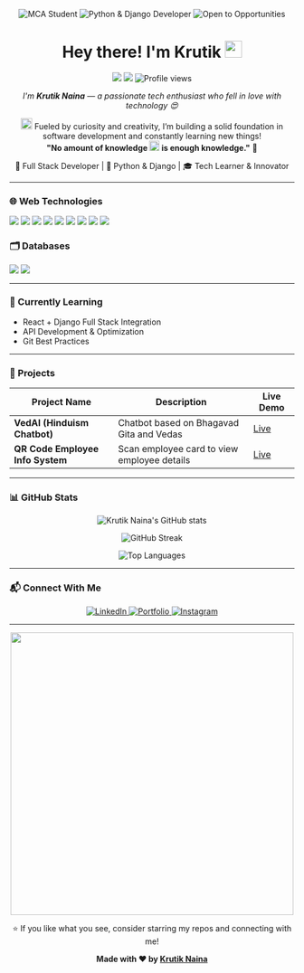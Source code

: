 <p align="center">
  <img src="https://img.shields.io/badge/MCA--Student-Learning%20Every%20Day-blueviolet?style=for-the-badge&logo=graduation-cap&logoColor=white" alt="MCA Student" />
<img src="https://img.shields.io/badge/Python%20%26%20Django-Web%20Developer-success?style=for-the-badge&logo=python&logoColor=white" alt="Python & Django Developer" />
<img src="https://img.shields.io/badge/Open%20to-Opportunities-orange?style=for-the-badge&logo=handshake&logoColor=white" alt="Open to Opportunities" />

</p>

<h1 align="center">Hey there! I'm Krutik <img src="https://raw.githubusercontent.com/MartinHeinz/MartinHeinz/master/wave.gif" width="30px"></h1>

<p align="center">
  <a href="[https://www.linkedin.com/in/YOUR-LINKEDIN-URL](https://www.linkedin.com/in/krutik-naina/)"><img src="https://img.shields.io/badge/LinkedIn-0077B5?style=flat&logo=linkedin&logoColor=white"></a>
  <a href="https://krutiknaina.com"><img src="https://img.shields.io/badge/Portfolio-FF5722?style=flat&logo=google-chrome&logoColor=white"></a>
  <img src="https://komarev.com/ghpvc/?username=krutiknaina&style=flat&color=brightgreen" alt="Profile views">
</p>

<p align="center"><em>I'm <strong>Krutik Naina</strong> — a passionate tech enthusiast who fell in love with technology 😍</em></p>

<p align="center">
  <img src="https://github.com/iamdivyeshh/iamdivyeshh/blob/master/Assets/PC.gif" height="20px"/>
  Fueled by curiosity and creativity, I’m building a solid foundation in software development and constantly learning new things!<br/>
  <strong>"No amount of knowledge <img src="https://github.com/Iamdivyeshh/Iamdivyeshh/blob/master/Assets/Rocket.gif" height="18px"> is enough knowledge."</strong> 🧠
</p>

<p align="center">
🚀 Full Stack Developer | 🧠 Python & Django | 🎓 Tech Learner & Innovator
</p>

---



### 🌐 Web Technologies

<p>
  <img src="https://img.shields.io/badge/HTML5-E34F26?style=for-the-badge&logo=html5&logoColor=white">
  <img src="https://img.shields.io/badge/CSS3-1572B6?style=for-the-badge&logo=css3&logoColor=white">
  <img src="https://img.shields.io/badge/JavaScript-F7DF1E?style=for-the-badge&logo=javascript&logoColor=black">
  <img src="https://img.shields.io/badge/JQuery-0769AD?style=for-the-badge&logo=jquery&logoColor=white">
  <img src="https://img.shields.io/badge/Bootstrap-7952B3?style=for-the-badge&logo=bootstrap&logoColor=white">
  <img src="https://img.shields.io/badge/React-20232A?style=for-the-badge&logo=react&logoColor=61DAFB">
  <img src="https://img.shields.io/badge/Node.js-339933?style=for-the-badge&logo=nodedotjs&logoColor=white">
  <img src="https://img.shields.io/badge/Django-092E20?style=for-the-badge&logo=django&logoColor=white">
  <img src="https://img.shields.io/badge/Python-3776AB?style=for-the-badge&logo=python&logoColor=white">
</p>



### 🗂️ Databases

<p>
  <img src="https://img.shields.io/badge/SQLite-003B57?style=for-the-badge&logo=sqlite&logoColor=white">
  <img src="https://img.shields.io/badge/MySQL-4479A1?style=for-the-badge&logo=mysql&logoColor=white">
</p>

---

### 🌱 Currently Learning

- React + Django Full Stack Integration  
- API Development & Optimization  
- Git Best Practices  

---

### 📂 Projects

| Project Name | Description | Live Demo |
|--------------|-------------|-----------|
| **VedAI (Hinduism Chatbot)** | Chatbot based on Bhagavad Gita and Vedas | [Live](https://vedai.krutiknaina.com/) |
| **QR Code Employee Info System** | Scan employee card to view employee details | [Live](https://employee-profilescan.krutiknaina.com/) |

---

### 📊 GitHub Stats

<p align="center">
  <img src="https://github-readme-stats.vercel.app/api?username=KrutikNaina&show_icons=true&theme=tokyonight" alt="Krutik Naina's GitHub stats" />
</p>

<p align="center">
  <img src="https://github-readme-streak-stats.herokuapp.com/?user=KrutikNaina&theme=tokyonight" alt="GitHub Streak" />
</p>

<!-- Top Languages -->
<p align="center">
  <img src="https://github-readme-stats.vercel.app/api/top-langs/?username=krutiknaina&layout=compact&theme=radical" alt="Top Languages" />
</p>


---

### 📬 Connect With Me

<p align="center">
  <a href="https://www.linkedin.com/in/krutik-naina-a82a80236/">
    <img src="https://img.shields.io/badge/LinkedIn-0077B5?style=flat&logo=linkedin&logoColor=white" alt="LinkedIn" />
  </a>
  <a href="https://krutiknaina.com">
    <img src="https://img.shields.io/badge/Portfolio-FF5722?style=flat&logo=google-chrome&logoColor=white" alt="Portfolio" />
  </a>
  <a href="https://www.instagram.com/krutik_nena/">
    <img src="https://img.shields.io/badge/Instagram-E4405F?style=flat&logo=instagram&logoColor=white" alt="Instagram" />
  </a>
</p>


---

<p align="center">
  <img src="https://raw.githubusercontent.com/saadeghi/saadeghi/master/dino.gif" width="500px" />
</p>

<p align="center">⭐️ If you like what you see, consider starring my repos and connecting with me!</p>

<p align="center"><strong>Made with ❤️ by <a href="https://krutiknaina.com/">Krutik Naina</a></strong></p>
